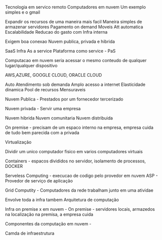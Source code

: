 Tecnologia em servico remoto
Computadores em nuvem
Um exemplo simples e o gmail

Expandir os recursos de uma maneira mais facil
Maneira simples de armazenar servidores
Pagamento on demand
Moveis
Att automatica
Escalabilidade
Reducao do gasto com Infra interna

Exigem boa conexao
Nuvem publica, privada e hibrida

SaaS
Infra As a service
Plataforma como service - PaS

Computacao em nuvem seria acessar o mesmo conteudo de qualquer lugar/qualquer dispositivo

AWS,AZURE, GOOGLE CLOUD, ORACLE CLOUD

Auto Atendimento sob demanda
Amplo acesso a internet
Elasticidade dinamica
Pool de recursos
Mensuraveis

Nuvem Publica - Prestados por um fornecedor tercerizado

Nuvem privada - Servir uma empresa

Nuvem hibrida 
Nuvem comunitaria
Nuvem distribuida

On premise - precisam de um espaco interno na empresa, empresa cuida de tudo bem parecida com a privada

Virtualização

Dividir um unico computador fisico em varios computadores virtuais

Containers - espacos divididos no servidor, isolamento de processos, DOCKER

Serveless Computing - execucao de codigo pelo provedor em nuvem
ASP - Provedor de serviço de aplicação

Grid Computity - Computadores da rede trabalham junto em uma atividae


Envolve toda a infra tambem
Arquitetura de computação

Infra on premise x em nuvem - 
On premise - servidores locais, armazedos na localização na premisa, a empresa cuida


Componentes da computação em nuvem - 


Camda de infraestrutura
